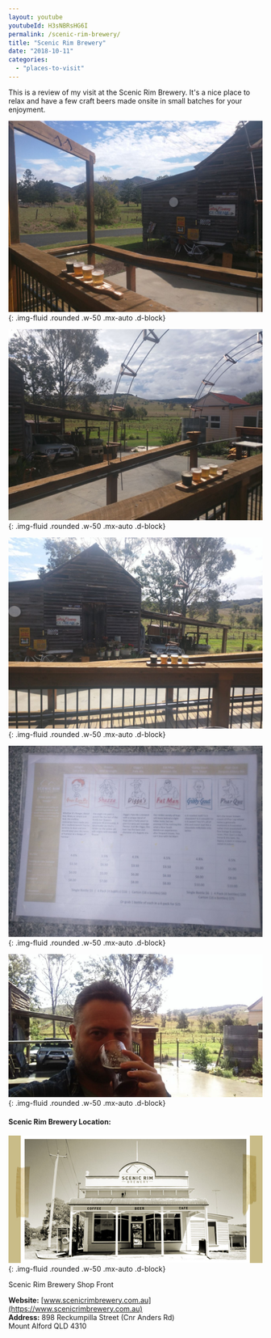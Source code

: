 ```yaml
---
layout: youtube
youtubeId: H3sNBRsHG6I
permalink: /scenic-rim-brewery/
title: "Scenic Rim Brewery"
date: "2018-10-11"
categories: 
  - "places-to-visit"
---
```


This is a review of my visit at the Scenic Rim Brewery. It's a nice place to relax and have a few craft beers made onsite in small batches for your enjoyment.

![](/assets/images/scenic-rim-brewery/Scenic-Rim-Brewery01.jpg){: .img-fluid .rounded .w-50 .mx-auto .d-block}
    
![](/assets/images/scenic-rim-brewery/Scenic-Rim-Brewery02.jpg){: .img-fluid .rounded .w-50 .mx-auto .d-block}
    
![](/assets/images/scenic-rim-brewery/Scenic-Rim-Brewery03.jpg){: .img-fluid .rounded .w-50 .mx-auto .d-block}
    
![](/assets/images/scenic-rim-brewery/Scenic-Rim-Brewery04.jpg){: .img-fluid .rounded .w-50 .mx-auto .d-block}
    
![](/assets/images/scenic-rim-brewery/Scenic-Rim-Brewery05.jpg){: .img-fluid .rounded .w-50 .mx-auto .d-block}
    

#### **Scenic Rim Brewery Location:**

![](/assets/images/scenic-rim-brewery/Scenic-Rim-Brewery-Shop-Front.jpg){: .img-fluid .rounded .w-50 .mx-auto .d-block}

Scenic Rim Brewery Shop Front  

**Website:** [www.scenicrimbrewery.com.au](https://www.scenicrimbrewery.com.au)  
**Address:** 898 Reckumpilla Street (Cnr Anders Rd)  
Mount Alford QLD 4310
